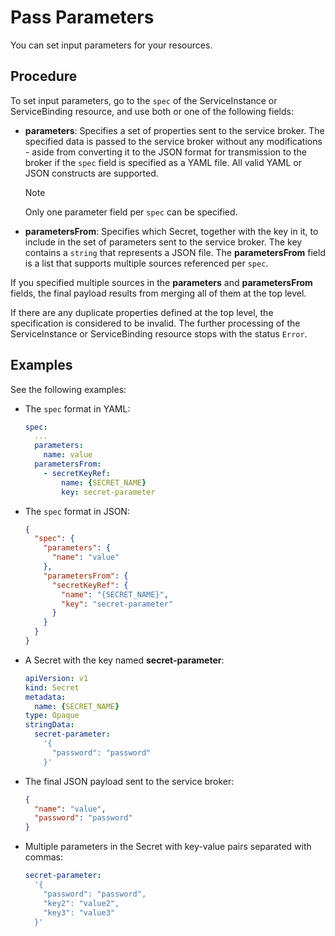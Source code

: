 # Pass Parameters

You can set input parameters for your resources.

## Procedure

To set input parameters, go to the `spec` of the ServiceInstance or ServiceBinding resource, and use both or one of the following fields:
* **parameters**: Specifies a set of properties sent to the service broker.
  The specified data is passed to the service broker without any modifications - aside from converting it to the JSON format for transmission to the broker if the `spec` field is specified as a YAML file.
  All valid YAML or JSON constructs are supported.

  > [!NOTE] 
  > Only one parameter field per `spec` can be specified.

* **parametersFrom**: Specifies which Secret, together with the key in it, to include in the set of parameters sent to the service broker.
  The key contains a `string` that represents a JSON file. The **parametersFrom** field is a list that supports multiple sources referenced per `spec`.

If you specified multiple sources in the **parameters** and **parametersFrom** fields, the final payload results from merging all of them at the top level.

If there are any duplicate properties defined at the top level, the specification is considered to be invalid. 
The further processing of the ServiceInstance or ServiceBinding resource stops with the status `Error`.

## Examples

See the following examples:

*  The `spec` format in YAML:

    ```yaml
    spec:
      ...
      parameters:
        name: value
      parametersFrom:
        - secretKeyRef:
            name: {SECRET_NAME}
            key: secret-parameter
    ```

* The `spec` format in JSON:

  ```json
  {
    "spec": {
      "parameters": {
        "name": "value"
      },
      "parametersFrom": {
        "secretKeyRef": {
          "name": "{SECRET_NAME}",
          "key": "secret-parameter"
        }
      }
    } 
  }
  ```

* A Secret with the key named **secret-parameter**:

  ```yaml
  apiVersion: v1
  kind: Secret
  metadata:
    name: {SECRET_NAME}
  type: Opaque
  stringData:
    secret-parameter:
      '{
        "password": "password"
      }'
  ```

* The final JSON payload sent to the service broker:

  ```json
  {
    "name": "value",
    "password": "password"
  }
  ```

* Multiple parameters in the Secret with key-value pairs separated with commas:

  ```yaml
  secret-parameter:
    '{
      "password": "password",
      "key2": "value2",
      "key3": "value3"
    }'
  ```
